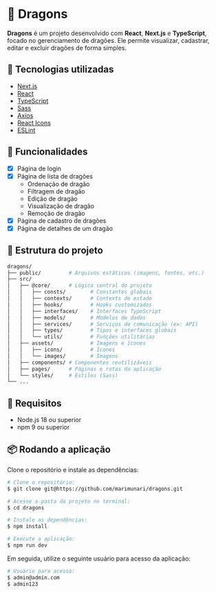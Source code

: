 # 🐉 Dragons

**Dragons** é um projeto desenvolvido com **React**, **Next.js** e **TypeScript**, focado no gerenciamento de dragões. Ele permite visualizar, cadastrar, editar e excluir dragões de forma simples.

## 🚀 Tecnologias utilizadas

- [Next.js](https://nextjs.org/)
- [React](https://react.dev/)
- [TypeScript](https://www.typescriptlang.org/)
- [Sass](https://sass-lang.com/)
- [Axios](https://axios-http.com/)
- [React Icons](https://react-icons.github.io/react-icons/)
- [ESLint](https://eslint.org/)

## 🧩 Funcionalidades

- [x] Página de login
- [x] Página de lista de dragões
  - Ordenação de dragão
  - Filtragem de dragão
  - Edição de dragão
  - Visualização de dragão
  - Remoção de dragão
- [x] Página de cadastro de dragões
- [x] Página de detalhes de um dragão

## 📁 Estrutura do projeto

```bash
dragons/
├── public/         # Arquivos estáticos (imagens, fontes, etc.)
├── src/
│   ├── @core/      # Lógica central do projeto
│   │   ├── consts/        # Constantes globais
│   │   ├── contexts/      # Contexts de estado
│   │   ├── hooks/         # Hooks customizados
│   │   ├── interfaces/    # Interfaces TypeScript
│   │   ├── models/        # Modelos de dados
│   │   ├── services/      # Serviços de comunicação (ex: API)
│   │   ├── types/         # Tipos e interfaces globais
│   │   └── utils/         # Funções utilitárias
│   ├── assets/            # Imagens e ícones
│   │   ├── icons/         # Ícones
│   │   └── images/        # Imagens
│   ├── components/ # Componentes reutilizáveis
│   ├── pages/      # Páginas e rotas da aplicação
│   └── styles/     # Estilos (Sass)
└── ...
```

## 🧪 Requisitos
- Node.js 18 ou superior
- npm 9 ou superior

## 📦 Rodando a aplicação

Clone o repositório e instale as dependências:

```bash
# Clone o repositório:
$ git clone git@https://github.com/marimunari/dragons.git
```

```bash
# Acesse a pasta do projeto no terminal:
$ cd dragons
```

```bash
# Instale as dependências:
$ npm install
```

```bash
# Execute a aplicação:
$ npm run dev
```

Em seguida, utilize o seguinte usuário para acesso da aplicação:

```bash
# Usuário para acesso:
$ admin@admin.com
$ admin123
```
